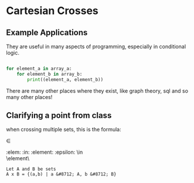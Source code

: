 # Cartesian Crosses

## Example Applications

They are useful in many aspects of programming, especially in conditional logic.

```python

for element_a in array_a:
    for element_b in array_b:
        print((element_a, element_b))
```

There are many other places where they exist, like graph theory, sql and so many other places!

## Clarifying a point from class

when crossing multiple sets, this is the formula:

&#8712;

:elem:  :in: :element: :epsilon:
\in\
\element\

```
Let A and B be sets
A x B = {(a,b) | a &#8712; A, b &#8712; B}
```
